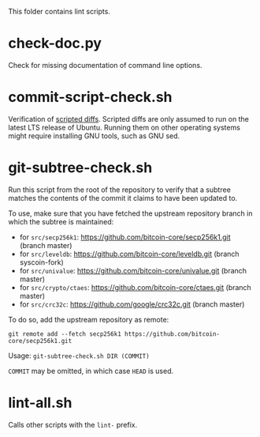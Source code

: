 This folder contains lint scripts.

check-doc.py
============
Check for missing documentation of command line options.

commit-script-check.sh
======================
Verification of [scripted diffs](/doc/developer-notes.md#scripted-diffs).
Scripted diffs are only assumed to run on the latest LTS release of Ubuntu. Running them on other operating systems
might require installing GNU tools, such as GNU sed.

git-subtree-check.sh
====================
Run this script from the root of the repository to verify that a subtree matches the contents of
the commit it claims to have been updated to.

To use, make sure that you have fetched the upstream repository branch in which the subtree is
maintained:
* for `src/secp256k1`: https://github.com/bitcoin-core/secp256k1.git (branch master)
* for `src/leveldb`: https://github.com/bitcoin-core/leveldb.git (branch syscoin-fork)
* for `src/univalue`: https://github.com/bitcoin-core/univalue.git (branch master)
* for `src/crypto/ctaes`: https://github.com/bitcoin-core/ctaes.git (branch master)
* for `src/crc32c`: https://github.com/google/crc32c.git (branch master)

To do so, add the upstream repository as remote:

```
git remote add --fetch secp256k1 https://github.com/bitcoin-core/secp256k1.git
```

Usage: `git-subtree-check.sh DIR (COMMIT)`

`COMMIT` may be omitted, in which case `HEAD` is used.

lint-all.sh
===========
Calls other scripts with the `lint-` prefix.
